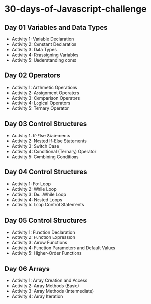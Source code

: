 # 30-days-of-Javascript-challenge

## Day 01 Variables and Data Types

- Activity 1: Variable Declaration
- Activity 2: Constant Declaration
- Activity 3: Data Types
- Activity 4: Reassigning Variables
- Activity 5: Understanding const

## Day 02 Operators

- Activity 1: Arithmetic Operations
- Activity 2: Assignment Operators
- Activity 3: Comparison Operators
- Activity 4: Logical Operators
- Activity 5: Ternary Operator

## Day 03 Control Structures

- Activity 1: If-Else Statements
- Activity 2: Nested If-Else Statements
- Activity 3: Switch Case
- Activity 4: Conditional (Ternary) Operator
- Activity 5: Combining Conditions

## Day 04 Control Structures

- Activity 1: For Loop
- Activity 2: While Loop
- Activity 3: Do...While Loop
- Activity 4: Nested Loops
- Activity 5: Loop Control Statements

## Day 05 Control Structures

- Activity 1: Function Declaration
- Activity 2: Function Expression
- Activity 3: Arrow Functions
- Activity 4: Function Parameters and Default Values
- Activity 5: Higher-Order Functions

## Day 06 Arrays

- Activity 1: Array Creation and Access
- Activity 2: Array Methods (Basic)
- Activity 3: Array Methods (Intermediate)
- Activity 4: Array Iteration
